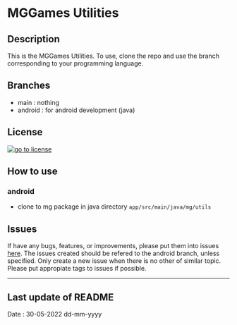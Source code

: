 # MGGames Utilities #

## Description ##

This is the MGGames Utilities.
To use, clone the repo and use the branch corresponding to your programming language.

## Branches ##

* main : nothing
* android : for android development (java)

## License ##

[<img src="https://img.shields.io/github/license/martinmimigames/utils?style=flat-square"
alt="go to license">](https://github.com/martinmimigames/utils/blob/main/LICENSE.md)

## How to use ##

### android ###

* clone to mg package in java directory
```app/src/main/java/mg/utils```

## Issues ##

If have any bugs, features, or improvements,
please put them into issues
[here](https://github.com/martinmimigames/util/issues/new).
The issues created should be refered to the android branch, unless specified.
Only create a new issue when there is no other of similar topic.
Please put appropiate tags to issues if possible.

- - - -

## Last update of README ##

Date : 30-05-2022 dd-mm-yyyy
